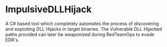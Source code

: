 # ImpulsiveDLLHijack
A C# based tool which completely automates the process of discovering and exploiting DLL Hijacks in target binaries. The Vulnerable DLL Hijacked paths provided can later be weaponized during RedTeamOps to evade EDR's.
